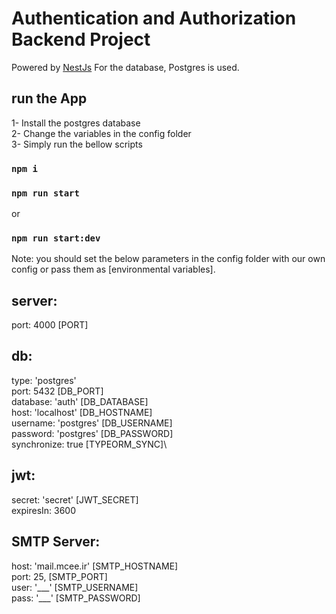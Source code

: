 # Authentication and Authorization Backend Project

Powered by [NestJs](https://nestjs.com/)
For the database, Postgres is used.

## run the App

1- Install the postgres database\
2- Change the variables in the config folder\
3- Simply run the bellow scripts

### `npm i`

### `npm run start`

or

### `npm run start:dev`

Note: you should set the below parameters in the config folder with our own config or pass them as [environmental variables].

## server:

port: 4000 [PORT]

## db:

type: 'postgres'\
port: 5432 [DB_PORT]\
database: 'auth' [DB_DATABASE]\
host: 'localhost' [DB_HOSTNAME]\
username: 'postgres' [DB_USERNAME]\
password: 'postgres' [DB_PASSWORD]\
synchronize: true [TYPEORM_SYNC]\

## jwt:

secret: 'secret' [JWT_SECRET]\
expiresIn: 3600

## SMTP Server:

host: 'mail.mcee.ir' [SMTP_HOSTNAME]\
port: 25, [SMTP_PORT]\
user: '\_\_\_' [SMTP_USERNAME]\
pass: '\_\_\_' [SMTP_PASSWORD]
